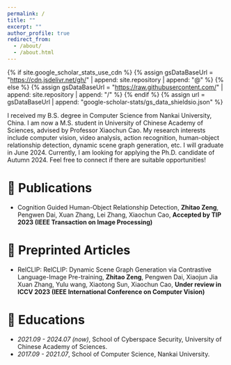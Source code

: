 ```yaml
---
permalink: /
title: ""
excerpt: ""
author_profile: true
redirect_from: 
  - /about/
  - /about.html
---
```


{% if site.google_scholar_stats_use_cdn %}
{% assign gsDataBaseUrl = "https://cdn.jsdelivr.net/gh/" | append: site.repository | append: "@" %}
{% else %}
{% assign gsDataBaseUrl = "https://raw.githubusercontent.com/" | append: site.repository | append: "/" %}
{% endif %}
{% assign url = gsDataBaseUrl | append: "google-scholar-stats/gs_data_shieldsio.json" %}

<span class='anchor' id='about-me'></span>

I received my B.S. degree in Computer Science from Nankai University, China. I am now a M.S. student in University of Chinese Academy of Sciences, advised by Professor Xiaochun Cao. My research interests include computer vision, video analysis, action recognition, human-object relationship detection, dynamic scene graph generation, etc. I will graduate in June 2024. Currently, I am looking for applying the Ph.D. candidate of Autumn 2024. Feel free to connect if there are suitable opportunities!


# 📝 Publications 

- Cognition Guided Human-Object Relationship Detection, **Zhitao Zeng**, Pengwen Dai, Xuan Zhang, Lei Zhang, Xiaochun Cao, **Accepted by TIP 2023 (IEEE Transaction on Image Processing)** 

# 📝 Preprinted Articles 

- RelCLIP: RelCLIP: Dynamic Scene Graph Generation via Contrastive Language-Image Pre-training, **Zhitao Zeng**, Pengwen Dai, Xiaojun Jia Xuan Zhang, Yulu wang, Xiaotong Sun, Xiaochun Cao, **Under review in ICCV 2023 (IEEE International Conference on Computer Vision)** 

# 📖 Educations
- *2021.09 - 2024.07 (now)*, School of Cyberspace Security, University of Chinese Academy of Sciences. 
- *2017.09 - 2021.07*, School of Computer Science, Nankai University. 
